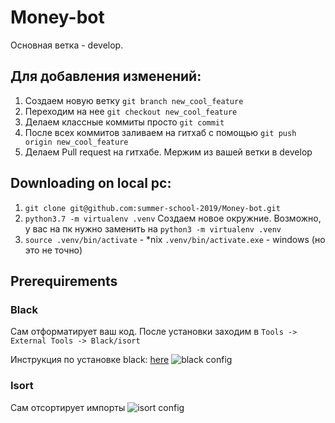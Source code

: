 # Money-bot

Основная ветка - develop. 

## Для добавления изменений: 
1. Создаем новую ветку `git branch new_cool_feature`
2. Переходим на нее `git checkout new_cool_feature`
3. Делаем классные коммиты просто `git commit`
4. После всех коммитов заливаем на гитхаб с помощью `git push origin new_cool_feature`
5. Делаем Pull request на гитхабе. Мержим из вашей ветки в develop

## Downloading on local pc:
1. `git clone git@github.com:summer-school-2019/Money-bot.git`
2. `python3.7 -m virtualenv .venv` Создаем новое окружние. Возможно, у вас на пк нужно заменить на
`python3 -m virtualenv .venv`
3. `source .venv/bin/activate` - *nix
   `.venv/bin/activate.exe` - windows (но это не точно)
 
## Prerequirements

### Black
Сам отформатирует ваш код. После установки заходим в 
`Tools -> External Tools -> Black/isort`
 
Инструкция по установке black:
[here](https://github.com/psf/black#pycharmintellij-idea) 
![black config](https://i.ibb.co/cgnr7Cr/image.png)


### Isort
Сам отсортирует импорты
![isort config](https://i.ibb.co/sVn0MFT/image.png)
